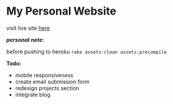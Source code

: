 # My Personal Website

visit live site [here](http://melissamartinez.me)

***personal note:***

before pushing to heroku `rake assets:clean assets:precompile`

**Todo:**
* mobile responsiveness
* create email submission form
* redesign projects section
* integrate blog
